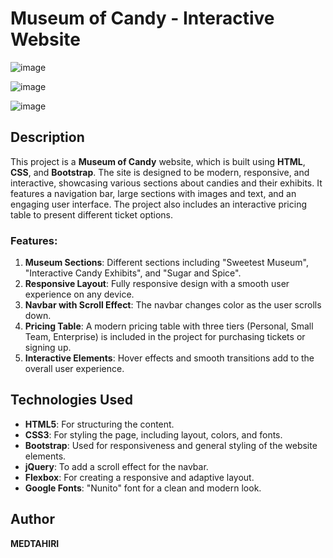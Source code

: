 # Museum of Candy - Interactive Website

![image](https://github.com/user-attachments/assets/bb12b826-2318-4c0f-aa87-c43534f33f58)

![image](https://github.com/user-attachments/assets/c1d61977-6504-44bb-92b0-b0ac377044b4)

![image](https://github.com/user-attachments/assets/d2e6033a-bde3-4273-802c-0f6eddc0ce12)

## Description
This project is a **Museum of Candy** website, which is built using **HTML**, **CSS**, and **Bootstrap**. The site is designed to be modern, responsive, and interactive, showcasing various sections about candies and their exhibits. It features a navigation bar, large sections with images and text, and an engaging user interface. The project also includes an interactive pricing table to present different ticket options.

### Features:
1. **Museum Sections**: Different sections including "Sweetest Museum", "Interactive Candy Exhibits", and "Sugar and Spice".
2. **Responsive Layout**: Fully responsive design with a smooth user experience on any device.
3. **Navbar with Scroll Effect**: The navbar changes color as the user scrolls down.
4. **Pricing Table**: A modern pricing table with three tiers (Personal, Small Team, Enterprise) is included in the project for purchasing tickets or signing up.
5. **Interactive Elements**: Hover effects and smooth transitions add to the overall user experience.

## Technologies Used
- **HTML5**: For structuring the content.
- **CSS3**: For styling the page, including layout, colors, and fonts.
- **Bootstrap**: Used for responsiveness and general styling of the website elements.
- **jQuery**: To add a scroll effect for the navbar.
- **Flexbox**: For creating a responsive and adaptive layout.
- **Google Fonts**: "Nunito" font for a clean and modern look.

## Author
**MEDTAHIRI**
